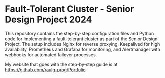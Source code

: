 # Fault-Tolerant Cluster - Senior Design Project 2024

This repository contains the step-by-step configuration files and Python code for implementing a fault-tolerant cluster as part of the Senior Design Project. The setup includes Nginx for reverse proxying, Keepalived for high availability, Prometheus and Grafana for monitoring, and Alertmanager with webhooks for automated failover processes.

My website that goes with the step-by-step guide is at https://github.com/raulg-prog/Portfolio
